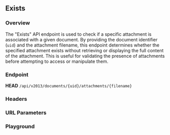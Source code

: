 ## Exists

### Overview
The "Exists" API endpoint is used to check if a specific attachment is associated with a given document. By providing the document identifier (`uid`) and the attachment filename, this endpoint determines whether the specified attachment exists without retrieving or displaying the full content of the attachment. This is useful for validating the presence of attachments before attempting to access or manipulate them.

### Endpoint

**HEAD** `/api/v2013/documents/{uid}/attachments/{filename}`

### Headers
<!--@include: ../../common/header/accept.md-->

### URL Parameters
<!--@include: ../../common/url/uid-filename.md-->


### Playground

<SwaggerUI :swaggerSpecs="swaggerExistsSpecs" />